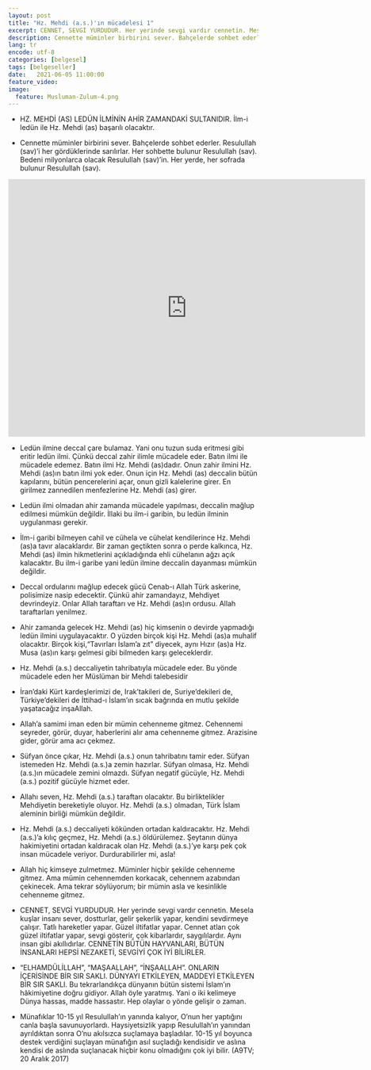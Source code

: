 ```yaml
---
layout: post
title: "Hz. Mehdi (a.s.)'ın mücadelesi 1"
excerpt: CENNET, SEVGİ YURDUDUR. Her yerinde sevgi vardır cennetin. Mesela kuşlar insanı sever, dostturlar, gelir şekerlik yapar, kendini sevdirmeye çalışır.
description: Cennette müminler birbirini sever. Bahçelerde sohbet ederler. Resulullah (sav)’i her gördüklerinde sarılırlar.
lang: tr
encode: utf-8
categories: [belgesel]
tags: [belgeseller]
date:   2021-06-05 11:00:00
feature_video: 
image:
  feature: Musluman-Zulum-4.png
---
```


- HZ. MEHDİ (AS) LEDÜN İLMİNİN AHİR ZAMANDAKİ SULTANIDIR. İlm-i ledün ile Hz. Mehdi (as) başarılı olacaktır.

- Cennette müminler birbirini sever. Bahçelerde sohbet ederler. Resulullah (sav)’i her gördüklerinde sarılırlar. Her sohbette bulunur Resulullah (sav). Bedeni milyonlarca olacak Resulullah (sav)’in. Her yerde, her sofrada bulunur Resulullah (sav).

<div class="responsive-wrap">
<iframe src="https://e.pcloud.link/publink/show?code=XZ9i2VZa9VKkHk6yTj7HXwsNnuY3HBLBXu7" scrolling="no" frameborder="0" width="720" height="520" allowfullscreen="true" webkitallowfullscreen="true" mozallowfullscreen="true"></iframe>
</div>

- Ledün ilmine deccal çare bulamaz. Yani onu tuzun suda eritmesi gibi eritir ledün ilmi. Çünkü deccal zahir ilimle mücadele eder. Batın ilmi ile mücadele edemez. Batın ilmi Hz. Mehdi (as)dadır. Onun zahir ilmini Hz. Mehdi (as)ın batın ilmi yok eder. Onun için Hz. Mehdi (as) deccalin bütün kapılarını, bütün pencerelerini açar, onun gizli kalelerine girer. En girilmez zannedilen menfezlerine Hz. Mehdi (as) girer.

- Ledün ilmi olmadan ahir zamanda mücadele yapılması, deccalin mağlup edilmesi mümkün değildir. İllaki bu ilm-i garibin, bu ledün ilminin uygulanması gerekir.

- İlm-i garibi bilmeyen cahil ve cühela ve cühelat kendilerince Hz. Mehdi (as)a tavır alacaklardır. Bir zaman geçtikten sonra o perde kalkınca, Hz. Mehdi (as) ilmin hikmetlerini açıkladığında ehli cühelanın ağzı açık kalacaktır. Bu ilm-i garibe yani ledün ilmine deccalin dayanması mümkün değildir.

- Deccal ordularını mağlup edecek gücü Cenab-ı Allah Türk askerine, polisimize nasip edecektir. Çünkü ahir zamandayız, Mehdiyet devrindeyiz. Onlar Allah taraftarı ve Hz. Mehdi (as)ın ordusu. Allah taraftarları yenilmez.

- Ahir zamanda gelecek Hz. Mehdi (as) hiç kimsenin o devirde yapmadığı ledün ilmini uygulayacaktır. O yüzden birçok kişi Hz. Mehdi (as)a muhalif olacaktır. Birçok kişi,“Tavırları İslam’a zıt” diyecek, aynı Hızır (as)a Hz. Musa (as)ın karşı gelmesi gibi bilmeden karşı geleceklerdir.

- Hz. Mehdi (a.s.) deccaliyetin tahribatıyla mücadele eder. Bu yönde mücadele eden her Müslüman bir Mehdi talebesidir

- İran’daki Kürt kardeşlerimizi de, Irak’takileri de, Suriye’dekileri de, Türkiye’dekileri de İttihad-ı İslam’ın sıcak bağrında en mutlu şekilde yaşatacağız inşaAllah.

- Allah’a samimi iman eden bir mümin cehenneme gitmez. Cehennemi seyreder, görür, duyar, haberlerini alır ama cehenneme gitmez. Arazisine gider, görür ama acı çekmez.

- Süfyan önce çıkar, Hz. Mehdi (a.s.) onun tahribatını tamir eder. Süfyan istemeden Hz. Mehdi (a.s.)a zemin hazırlar. Süfyan olmasa, Hz. Mehdi (a.s.)ın mücadele zemini olmazdı. Süfyan negatif gücüyle, Hz. Mehdi (a.s.) pozitif gücüyle hizmet eder.

- Allahı seven, Hz. Mehdi (a.s.) taraftarı olacaktır. Bu birliktelikler Mehdiyetin bereketiyle oluyor. Hz. Mehdi (a.s.) olmadan, Türk İslam aleminin birliği mümkün değildir.

- Hz. Mehdi (a.s.) deccaliyeti kökünden ortadan kaldıracaktır. Hz. Mehdi (a.s.)’a kılıç geçmez, Hz. Mehdi (a.s.) öldürülemez. Şeytanın dünya hakimiyetini ortadan kaldıracak olan Hz. Mehdi (a.s.)’ye karşı pek çok insan mücadele veriyor. Durdurabilirler mi, asla!

- Allah hiç kimseye zulmetmez. Müminler hiçbir şekilde cehenneme gitmez. Ama mümin cehennemden korkacak, cehennem azabından çekinecek. Ama tekrar söylüyorum; bir mümin asla ve kesinlikle cehenneme gitmez.

- CENNET, SEVGİ YURDUDUR. Her yerinde sevgi vardır cennetin. Mesela kuşlar insanı sever, dostturlar, gelir şekerlik yapar, kendini sevdirmeye çalışır. Tatlı hareketler yapar. Güzel iltifatlar yapar. Cennet atları çok güzel iltifatlar yapar, sevgi gösterir, çok kibarlardır, saygılılardır. Aynı insan gibi akıllıdırlar. CENNETİN BÜTÜN HAYVANLARI, BÜTÜN İNSANLARI HEPSİ NEZAKETİ, SEVGİYİ ÇOK İYİ BİLİRLER.

- “ELHAMDÜLİLLAH”, “MAŞAALLAH”, “İNŞAALLAH”. ONLARIN İÇERİSİNDE BİR SIR SAKLI. DÜNYAYI ETKİLEYEN, MADDEYİ ETKİLEYEN BİR SIR SAKLI. Bu tekrarlandıkça dünyanın bütün sistemi İslam’ın hâkimiyetine doğru gidiyor. Allah öyle yaratmış. Yani o iki kelimeye Dünya hassas, madde hassastır. Hep olaylar o yönde gelişir o zaman.

- Münafıklar 10-15 yıl Resulullah’ın yanında kalıyor, O’nun her yaptığını canla başla savunuyorlardı. Haysiyetsizlik yapıp Resulullah’ın yanından ayrıldıktan sonra O’nu akılsızca suçlamaya başladılar. 10-15 yıl boyunca destek verdiğini suçlayan münafığın asıl suçladığı kendisidir ve aslına kendisi de aslında suçlanacak hiçbir konu olmadığını çok iyi bilir. (A9TV; 20 Aralık 2017)
